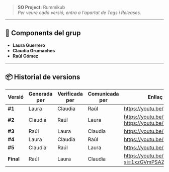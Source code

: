 > **SO Project:** Rummikub  
> _Per veure cada versió, entra a l'apartat de Tags i Releases._

---

## 👥 Components del grup

- **Laura Guerrero**  
- **Claudia Grumaches**  
- **Raúl Gómez**  

---

## 📦 Historial de versions

| Versió    | Generada per   | Verificada per | Comunicada per | Enllaç vídeo                                                                  |
|-----------|----------------|----------------|----------------|-------------------------------------------------------------------------------|
| **#1**    | Laura          | Claudia        | Raúl           | https://youtu.be/06qZ5zRJRsw                                                  |
| **#2**    | Claudia        | Raúl           | Laura          | https://youtu.be/HKLj2eBOCGo<br>https://youtu.be/mOatfCI4nR0                  |
| **#3**    | Raúl           | Laura          | Claudia        | https://youtu.be/CCws0cWLQdY                                                  |
| **#4**    | Laura          | Claudia        | Raúl           | https://youtu.be/c753pwfwYhs                                 |
| **#5**    | Claudia        | Raúl           | Laura          | https://youtu.be/Bki482JGCrI                                 |
| **Final** | Raúl           | Laura          | Claudia        | https://youtu.be/8aa9kBz50NE?si=1xzGVmPSAZHMDIWC                              |


